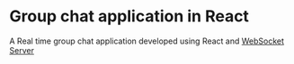 # Group chat application in React
A Real time group chat application developed using React and <a href="https://github.com/vipindhmn87/websocketserver" target="_blank">WebSocket Server</a>
